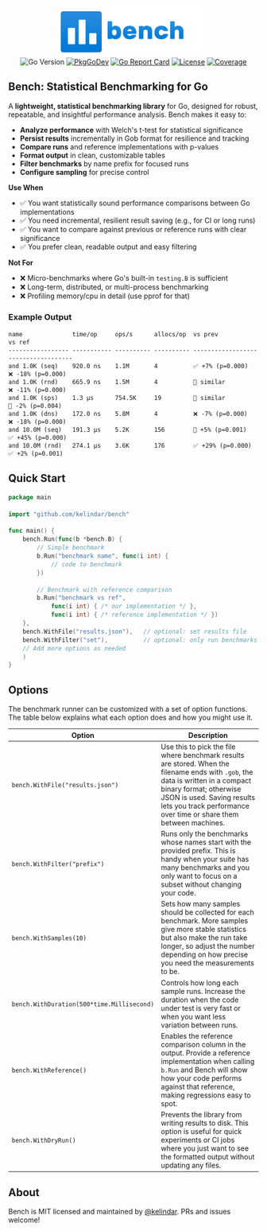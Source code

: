 <p align="center">
<img width="300" height="100" src=".github/logo.png" border="0" alt="kelindar/bench">
<br>
<img src="https://img.shields.io/github/go-mod/go-version/kelindar/bench" alt="Go Version">
<a href="https://pkg.go.dev/github.com/kelindar/bench"><img src="https://pkg.go.dev/badge/github.com/kelindar/bench" alt="PkgGoDev"></a>
<a href="https://goreportcard.com/report/github.com/kelindar/bench"><img src="https://goreportcard.com/badge/github.com/kelindar/bench" alt="Go Report Card"></a>
<a href="https://opensource.org/licenses/MIT"><img src="https://img.shields.io/badge/License-MIT-blue.svg" alt="License"></a>
<a href="https://coveralls.io/github/kelindar/bench"><img src="https://coveralls.io/repos/github/kelindar/bench/badge.svg" alt="Coverage"></a>
</p>

## Bench: Statistical Benchmarking for Go

A **lightweight, statistical benchmarking library** for Go, designed for robust, repeatable, and insightful performance analysis. Bench makes it easy to:

- **Analyze performance** with Welch's t-test for statistical significance
 - **Persist results** incrementally in Gob format for resilience and tracking
- **Compare runs** and reference implementations with p-values
- **Format output** in clean, customizable tables
- **Filter benchmarks** by name prefix for focused runs
- **Configure sampling** for precise control


**Use When**

* ✅ You want statistically sound performance comparisons between Go implementations
* ✅ You need incremental, resilient result saving (e.g., for CI or long runs)
* ✅ You want to compare against previous or reference runs with clear significance
* ✅ You prefer clean, readable output and easy filtering

**Not For**

* ❌ Micro-benchmarks where Go's built-in `testing.B` is sufficient
* ❌ Long-term, distributed, or multi-process benchmarking
* ❌ Profiling memory/cpu in detail (use pprof for that)

### Example Output

```
name              time/op     ops/s      allocs/op  vs prev            vs ref
----------------- ----------- ---------- ---------- ------------------ ------------------
and 1.0K (seq)    920.0 ns    1.1M       4          ✅ +7% (p=0.000)   ❌ -18% (p=0.000)
and 1.0K (rnd)    665.9 ns    1.5M       4          🟰 similar          ❌ -11% (p=0.000)
and 1.0K (sps)    1.3 µs      754.5K     19         🟰 similar          🟰 -2% (p=0.004)
and 1.0K (dns)    172.0 ns    5.8M       4          ❌ -7% (p=0.000)   ❌ -18% (p=0.000)
and 10.0M (seq)   191.3 µs    5.2K       156        🟰 +5% (p=0.001)    ✅ +45% (p=0.000)
and 10.0M (rnd)   274.1 µs    3.6K       176        ✅ +29% (p=0.000)  ✅ +2% (p=0.001)
```


## Quick Start

```go
package main

import "github.com/kelindar/bench"

func main() {
    bench.Run(func(b *bench.B) {
        // Simple benchmark
        b.Run("benchmark name", func(i int) {
            // code to benchmark
        })

        // Benchmark with reference comparison
        b.Run("benchmark vs ref",
            func(i int) { /* our implementation */ },
            func(i int) { /* reference implementation */ })
    },
    bench.WithFile("results.json"),   // optional: set results file
    bench.WithFilter("set"),          // optional: only run benchmarks starting with "set"
    // Add more options as needed
    )
}
```

## Options

The benchmark runner can be customized with a set of option functions. The table below explains what each option does and how you might use it.

| Option | Description |
|--------|-------------|
| `bench.WithFile("results.json")` | Use this to pick the file where benchmark results are stored. When the filename ends with `.gob`, the data is written in a compact binary format; otherwise JSON is used. Saving results lets you track performance over time or share them between machines. |
| `bench.WithFilter("prefix")` | Runs only the benchmarks whose names start with the provided prefix. This is handy when your suite has many benchmarks and you only want to focus on a subset without changing your code. |
| `bench.WithSamples(10)` | Sets how many samples should be collected for each benchmark. More samples give more stable statistics but also make the run take longer, so adjust the number depending on how precise you need the measurements to be. |
| `bench.WithDuration(500*time.Millisecond)` | Controls how long each sample runs. Increase the duration when the code under test is very fast or when you want less variation between runs. |
| `bench.WithReference()` | Enables the reference comparison column in the output. Provide a reference implementation when calling `b.Run` and Bench will show how your code performs against that reference, making regressions easy to spot. |
| `bench.WithDryRun()` | Prevents the library from writing results to disk. This option is useful for quick experiments or CI jobs where you just want to see the formatted output without updating any files. |

## About

Bench is MIT licensed and maintained by [@kelindar](https://github.com/kelindar). PRs and issues welcome! 
